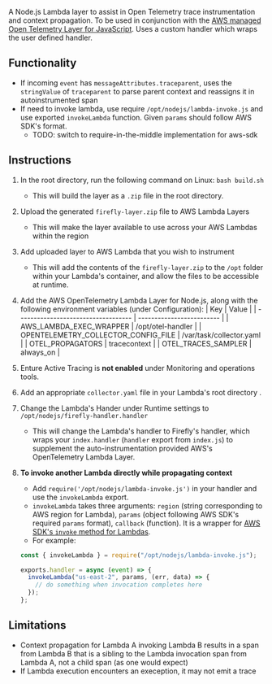 A Node.js Lambda layer to assist in Open Telemetry trace instrumentation and context propagation.
To be used in conjunction with the [AWS managed Open Telemetry Layer for JavaScript](https://aws-otel.github.io/docs/getting-started/lambda/lambda-js).
Uses a custom handler which wraps the user defined handler.

## Functionality

- If incoming `event` has `messageAttributes.traceparent`, uses the `stringValue` of `traceparent` to parse parent context and reassigns it in autoinstrumented span
- If need to invoke lambda, use require `/opt/nodejs/lambda-invoke.js` and use exported `invokeLambda` function. Given `params` should follow AWS SDK's format.
  - TODO: switch to require-in-the-middle implementation for aws-sdk

## Instructions

1. In the root directory, run the following command on Linux: `bash build.sh`
   - This will build the layer as a `.zip` file in the root directory.
2. Upload the generated `firefly-layer.zip` file to AWS Lambda Layers
   - This will make the layer available to use across your AWS Lambdas within the region
3. Add uploaded layer to AWS Lambda that you wish to instrument
   - This will add the contents of the `firefly-layer.zip` to the `/opt` folder within your Lambda's container, and allow the files to be accessible at runtime.
4. Add the AWS OpenTelemetry Lambda Layer for Node.js, along with the following environment variables (under Configuration):
   | Key | Value |
   | ----------------------------------- | ------------------------- |
   | AWS_LAMBDA_EXEC_WRAPPER | /opt/otel-handler |
   | OPENTELEMETRY_COLLECTOR_CONFIG_FILE | /var/task/collector.yaml |
   | OTEL_PROPAGATORS | tracecontext |
   | OTEL_TRACES_SAMPLER | always_on |
5. Enture Active Tracing is **not enabled** under Monitoring and operations tools.
6. Add an appropriate `collector.yaml` file in your Lambda's root directory .
7. Change the Lambda's Hander under Runtime settings to `/opt/nodejs/firefly-handler.handler`
   - This will change the Lambda's handler to Firefly's handler, which wraps your `index.handler` (`handler` export from `index.js`) to supplement the auto-instrumentation provided AWS's OpenTelemetry Lambda Layer.
8. **To invoke another Lambda directly while propagating context**

   - Add `require('/opt/nodejs/lambda-invoke.js')` in your handler and use the `invokeLambda` export.
   - `invokeLambda` takes three arguments: `region` (string corresponding to AWS region for Lambda), `params` (object following AWS SDK's required `params` format), `callback` (function). It is a wrapper for [AWS SDK's `invoke` method for Lambdas](https://docs.aws.amazon.com/AWSJavaScriptSDK/latest/AWS/Lambda.html#invoke-property).
   - For example:

   ```javascript
   const { invokeLambda } = require("/opt/nodejs/lambda-invoke.js");

   exports.handler = async (event) => {
     invokeLambda("us-east-2", params, (err, data) => {
       // do something when invocation completes here
     });
   };
   ```

## Limitations

- Context propagation for Lambda A invoking Lambda B results in a span from Lambda B that is a sibling to the Lambda invocation span from Lambda A, not a child span (as one would expect)
- If Lambda execution encounters an exeception, it may not emit a trace
